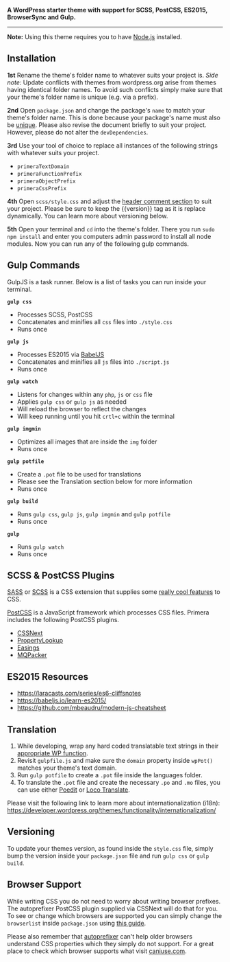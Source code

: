 
**A WordPress starter theme with support for SCSS, PostCSS, ES2015, BrowserSync and Gulp.**

---

**Note:** Using this theme requires you to have [Node.js](https://nodejs.org/) installed.

## Installation

**1st** Rename the theme's folder name to whatever suits your project is. _Side note:_ Update conflicts with themes from wordpress.org arise from themes having identical folder names. To avoid such conflicts simply make sure that your theme's folder name is unique (e.g. via a prefix).

**2nd** Open `package.json` and change the package's `name` to match your theme's folder name. This is done because your package's name must also be [unique](https://docs.npmjs.com/files/package.json#name). Please also revise the document briefly to suit your project. However, please do not alter the `devDependencies`.

**3rd** Use your tool of choice to replace all instances of the following strings with whatever suits your project.
- `primeraTextDomain`
- `primeraFunctionPrefix`
- `primeraObjectPrefix`
- `primeraCssPrefix`

**4th** Open `scss/style.css` and adjust the [header comment section](https://developer.wordpress.org/themes/basics/main-stylesheet-style-css/) to suit your project. Please be sure to keep the {{version}} tag as it is replace dynamically. You can learn more about versioning below.

**5th** Open your terminal and `cd` into the theme's folder. There you run `sudo npm install` and enter you computers admin password to install all node modules. Now you can run any of the following gulp commands.

## Gulp Commands

GulpJS is a task runner. Below is a list of tasks you can run inside your terminal.

**`gulp css`**
- Processes SCSS, PostCSS
- Concatenates and minifies all `css` files into `./style.css`
- Runs once

**`gulp js`**
- Processes ES2015 via [BabelJS](//babeljs.io/)
- Concatenates and minifies all `js` files into `./script.js`
- Runs once

**`gulp watch`**
- Listens for changes within any `php`, `js` or `css` file
- Applies `gulp css` or `gulp js` as needed
- Will reload the browser to reflect the changes
- Will keep running until you hit `crtl+c` within the terminal

**`gulp imgmin`**
- Optimizes all images that are inside the `img` folder
- Runs once

**`gulp potfile`**
- Create a `.pot` file to be used for translations
- Please see the Translation section below for more information
- Runs once

**`gulp build`**
- Runs `gulp css`, `gulp js`, `gulp imgmin` and `gulp potfile`
- Runs once

**`gulp`**
- Runs `gulp watch`
- Runs once

## SCSS & PostCSS Plugins

[SASS](//sass-lang.com/) or [SCSS](//sass-lang.com/) is a CSS extension that supplies some [really cool features](//sass-lang.com/guide/) to CSS.

[PostCSS](//postcss.org) is a JavaScript framework which processes CSS files. Primera includes the following PostCSS plugins.
- [CSSNext](//cssnext.io/)
- [PropertyLookup](//github.com/simonsmith/postcss-property-lookup)
- [Easings](https://www.npmjs.com/package/postcss-easings)
- [MQPacker](https://www.npmjs.com/package/css-mqpacker)

## ES2015 Resources

- https://laracasts.com/series/es6-cliffsnotes
- https://babeljs.io/learn-es2015/
- https://github.com/mbeaudru/modern-js-cheatsheet

## Translation

1) While developing, wrap any hard coded translatable text strings in their [appropriate WP function](https://developer.wordpress.org/themes/functionality/internationalization/#localization-functions).
2) Revisit `gulpfile.js` and make sure the `domain` property inside `wpPot()` matches your theme's text domain.
3) Run `gulp potfile` to create a `.pot` file inside the languages folder.
4) To translate the `.pot` file and create the necessary `.po` and `.mo` files, you can use either [Poedit](https://poedit.net/) or [Loco Translate](https://wordpress.org/plugins/loco-translate/).

Please visit the following link to learn more about internationalization (i18n):
https://developer.wordpress.org/themes/functionality/internationalization/

## Versioning

To update your themes version, as found inside the `style.css` file, simply bump the version inside your `package.json` file and run `gulp css` or `gulp build`.

## Browser Support

While writing CSS you do not need to worry about writing browser prefixes. The autoprefixer PostCSS plugin supplied via CSSNext will do that for you. To see or change which browsers are supported you can simply change the `browserlist` inside `package.json` using [this guide](https://github.com/ai/browserslist).

Please also remember that [autoprefixer](https://autoprefixer.github.io/) can't help older browsers understand CSS properties which they simply do not support. For a great place to check which browser supports what visit [caniuse.com](http://caniuse.com/).
